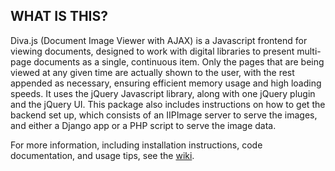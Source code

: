 WHAT IS THIS?
-------------
Diva.js (Document Image Viewer with AJAX) is a Javascript frontend for viewing documents, designed to work with digital libraries to present multi-page documents as a single, continuous item. Only the pages that are being viewed at any given time are actually shown to the user, with the rest appended as necessary, ensuring efficient memory usage and high loading speeds. It uses the jQuery Javascript library, along with one jQuery plugin and the jQuery UI. This package also includes instructions on how to get the backend set up, which consists of an IIPImage server to serve the images, and either a Django app or a PHP script to serve the image data.

For more information, including installation instructions, code documentation, and usage tips, see the [wiki](https://github.com/DDMAL/diva.js/wiki).
